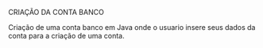CRIAÇÃO DA CONTA BANCO

Criação de uma conta banco em Java
onde o usuario insere seus dados da conta para a criação de uma conta.

